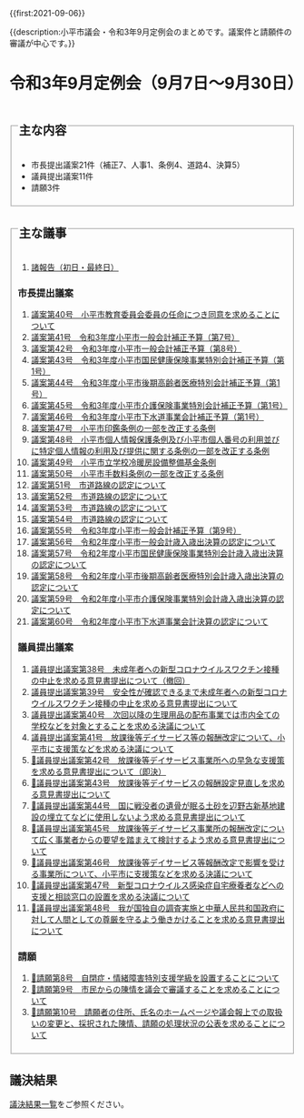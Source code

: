 {{first:2021-09-06}}

{{description:小平市議会・令和3年9月定例会のまとめです。議案件と請願件の審議が中心です。}}

# 令和3年9月定例会（9月7日～9月30日）

<fieldset class="summary">
  <legend><h2>主な内容</h2></legend>

- 市長提出議案21件（補正7、人事1、条例4、道路4、決算5）
- 議員提出議案11件
- 請願3件

</fieldset>

<fieldset class="nittei">
  <legend><h2>主な議事</h2></legend>

1. [諸報告（初日・最終日）](./syohokoku.md)

### 市長提出議案

1. [議案第40号　小平市教育委員会委員の任命につき同意を求めることについて](./gian-40.md)
1. [議案第41号　令和3年度小平市一般会計補正予算（第7号）](./gian-41.md)
1. [議案第42号　令和3年度小平市一般会計補正予算（第8号）](./gian-42.md)
1. [議案第43号　令和3年度小平市国民健康保険事業特別会計補正予算（第1号）](./gian-43.md)
1. [議案第44号　令和3年度小平市後期高齢者医療特別会計補正予算（第1号）](./gian-44.md)
1. [議案第45号　令和3年度小平市介護保険事業特別会計補正予算（第1号）](./gian-45.md)
1. [議案第46号　令和3年度小平市下水道事業会計補正予算（第1号）](./gian-46.md)
1. [議案第47号　小平市印鑑条例の一部を改正する条例](./gian-47.md)
1. [議案第48号　小平市個人情報保護条例及び小平市個人番号の利用並びに特定個人情報の利用及び提供に関する条例の一部を改正する条例](./gian-48.md)
1. [議案第49号　小平市立学校冷暖房設備整備基金条例](./gian-49.md)
1. [議案第50号　小平市手数料条例の一部を改正する条例](./gian-50.md)
1. [議案第51号　市道路線の認定について](./gian-51.md)
1. [議案第52号　市道路線の認定について](./gian-52.md)
1. [議案第53号　市道路線の認定について](./gian-53.md)
1. [議案第54号　市道路線の認定について](./gian-54.md)
1. [議案第55号　令和3年度小平市一般会計補正予算（第9号）](./gian-55.md)
1. [議案第56号　令和2年度小平市一般会計歳入歳出決算の認定について](./gian-56.md)
1. [議案第57号　令和2年度小平市国民健康保険事業特別会計歳入歳出決算の認定について](./gian-57.md)
1. [議案第58号　令和2年度小平市後期高齢者医療特別会計歳入歳出決算の認定について](./gian-58.md)
1. [議案第59号　令和2年度小平市介護保険事業特別会計歳入歳出決算の認定について](./gian-59.md)
1. [議案第60号　令和2年度小平市下水道事業会計決算の認定について](./gian-60.md)

### 議員提出議案

1. [議員提出議案第38号　未成年者への新型コロナウイルスワクチン接種の中止を求める意見書提出について（撤回）](./giin-gian-38.md)
1. [議員提出議案第39号　安全性が確認できるまで未成年者への新型コロナウイルスワクチン接種の中止を求める意見書提出について](./giin-gian-39.md)
1. [議員提出議案第40号　次回以降の生理用品の配布事業では市内全ての学校などを対象とすることを求める決議について](./giin-gian-40.md)
1. [議員提出議案第41号　放課後等デイサービス等の報酬改定について、小平市に支援策などを求める決議について](./giin-gian-41.md)
1. [🚧議員提出議案第42号　放課後等デイサービス事業所への早急な支援策を求める意見書提出について（即決）](./giin-gian-42.md)
1. [🚧議員提出議案第43号　放課後等デイサービスの報酬設定見直しを求める意見書提出について](./giin-gian-43.md)
1. [🚧議員提出議案第44号　国に戦没者の遺骨が眠る土砂を辺野古新基地建設の埋立てなどに使用しないよう求める意見書提出について](./giin-gian-44.md)
1. [🚧議員提出議案第45号　放課後等デイサービス事業所の報酬改定について広く事業者からの要望を踏まえて検討するよう求める意見書提出について](./giin-gian-45.md)
1. [🚧議員提出議案第46号　放課後等デイサービス等報酬改定で影響を受ける事業所について、小平市に支援策などを求める決議について](./giin-gian-46.md)
1. [🚧議員提出議案第47号　新型コロナウイルス感染症自宅療養者などへの支援と相談窓口の設置を求める決議について](./giin-gian-47.md)
1. [🚧議員提出議案第48号　我が国独自の調査実施と中華人民共和国政府に対して人間としての尊厳を守るよう働きかけることを求める意見書提出について](./giin-gian-48.md)

### 請願

1. [🚧請願第8号　自閉症・情緒障害特別支援学級を設置することについて](./seigan-8.md)
1. [🚧請願第9号　市民からの陳情を議会で審議することを求めることについて](./seigan-9.md)
1. [🚧請願第10号　請願者の住所、氏名のホームページや議会報上での取扱いの変更と、採択された陳情、請願の処理状況の公表を求めることについて](./seigan-10.md)

</fieldset>

## 議決結果

[議決結果一覧](../kekka-ichiran.md)をご参照ください。




